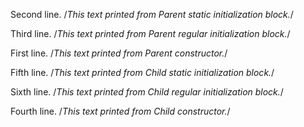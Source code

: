 Second line.   /*This text printed from Parent static initialization block.*/

Third line.   /*This text printed from Parent regular initialization block.*/

First line.   /*This text printed from Parent constructor.*/ 

Fifth line.   /*This text printed from Child static initialization block.*/

Sixth line.   /*This text printed from Child regular initialization block.*/

Fourth line.   /*This text printed from Child constructor.*/